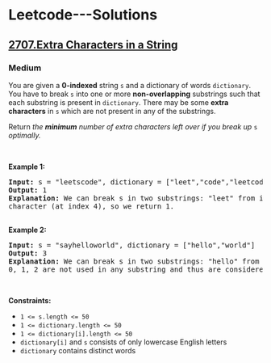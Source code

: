 # Leetcode---Solutions
<h2>
    <a href="https://leetcode.com/problems/extra-characters-in-a-string/?envType=daily-question&envId=2024-09-23">
        2707.Extra Characters in a String
    </a>
</h2>
<h3>
    Medium
</h3>
<p>You are given a <strong>0-indexed</strong> string <code>s</code> and a dictionary of words <code>dictionary</code>. You have to break <code>s</code> into one or more <strong>non-overlapping</strong> substrings such that each substring is present in <code>dictionary</code>. There may be some <strong>extra characters</strong> in <code>s</code> which are not present in any of the substrings.</p>

<p>Return <em>the <strong>minimum</strong> number of extra characters left over if you break up </em><code>s</code><em> optimally.</em></p>

<p>&nbsp;</p>
<p><strong>Example 1:</strong></p>

<pre><strong>Input:</strong> s = "leetscode", dictionary = ["leet","code","leetcode"]
<strong>Output:</strong> 1
<strong>Explanation:</strong> We can break s in two substrings: "leet" from index 0 to 3 and "code" from index 5 to 8. There is only 1 unused
character (at index 4), so we return 1.

</pre>

<p><strong>Example 2:</strong></p>

<pre><strong>Input:</strong> s = "sayhelloworld", dictionary = ["hello","world"]
<strong>Output:</strong> 3
<strong>Explanation:</strong> We can break s in two substrings: "hello" from index 3 to 7 and "world" from index 8 to 12. The characters at indices
0, 1, 2 are not used in any substring and thus are considered as extra characters. Hence, we return 3.
</pre>

<p>&nbsp;</p>
<p><strong>Constraints:</strong></p>

<ul>
	<li><code>1 &lt;= s.length &lt;= 50</code></li>
	<li><code>1 &lt;= dictionary.length &lt;= 50</code></li>
	<li><code>1 &lt;= dictionary[i].length &lt;= 50</code></li>
	<li><code>dictionary[i]</code>&nbsp;and <code>s</code> consists of only lowercase English letters</li>
	<li><code>dictionary</code> contains distinct words</li>
</ul>
